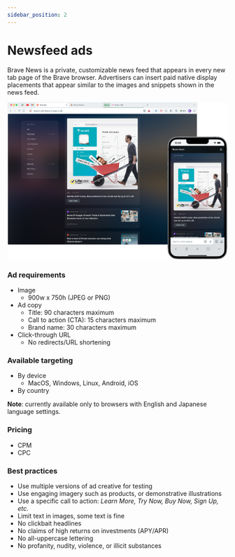 ```yaml
---
sidebar_position: 2
---
```


# Newsfeed ads

Brave News is a private, customizable news feed that appears in every new tab page of the Brave browser. Advertisers can insert paid native display placements that appear similar to the images and snippets shown in the news feed.

![Newsfeed.png](/img/Newsfeed.png)

### Ad requirements

- Image
  - 900w x 750h (JPEG or PNG)
- Ad copy
  - Title: 90 characters maximum
  - Call to action (CTA): 15 characters maximum
  - Brand name: 30 characters maximum
- Click-through URL
  - No redirects/URL shortening

### Available targeting

- By device
  - MacOS, Windows, Linux, Android, iOS
- By country

**Note**: currently available only to browsers with English and Japanese language settings.

### Pricing

- CPM
- CPC

### Best practices

- Use multiple versions of ad creative for testing
- Use engaging imagery such as products, or demonstrative illustrations
- Use a specific call to action: _Learn More, Try Now, Buy Now, Sign Up, etc._
- Limit text in images, some text is fine
- No clickbait headlines
- No claims of high returns on investments (APY/APR)
- No all-uppercase lettering
- No profanity, nudity, violence, or illicit substances
